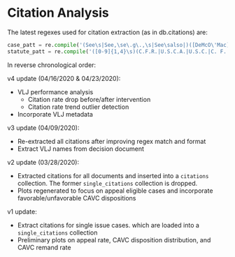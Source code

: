 # Citation Analysis

The latest regexes used for citation extraction (as in db.citations) are:
```python
case_patt = re.compile('(See\s|See,\se\.g\.,\s|See\salso|)([DeMcO\'Mac]*[A-Z][a-z]+\s[A-Z]?[a-z]*\s?v\.\s[DeMcO\'Mac]*[A-Z][a-z]+)([,\s]+|)(\d{1,4})\s(F.2d|F.3d|F.|Vet. App.|U.S.|F. Supp.|F.Supp.|F. Supp. 2d|F. Supp. 3d|F.Supp.2d|F.Supp.3d|F. Supp. 2d.|F. Supp. 3d.)(\s|\sat\s)(\d{1,4})[,\s]*(\d{1,4}[,\-\s]*\d*|)[,\-\s]*(\d*|)(\s?\([A-Za-z\.\s]*\d{4}\)|)')
statute_patt = re.compile('([0-9]{1,4}\s)(C.F.R.|U.S.C.A.|U.S.C.|C. F. R.|U. S. C.| U. S. C. A.)\s[\\xa7]*\s*(\d{1,4}[\.,\s]*\d{1,4}[\(\)A-Za-z\d]*)([,\s\d]*)(\([A-Za-z\.\s]*\d{4}\)|)')
```

In reverse chronological order:

v4 update (04/16/2020 & 04/23/2020):

- VLJ performance analysis
  - Citation rate drop before/after intervention
  - Citation rate trend outlier detection
- Incorporate VLJ metadata

v3 update (04/09/2020):

- Re-extracted all citations after improving regex match and format
- Extract VLJ names from decision document

v2 update (03/28/2020):

- Extracted citations for all documents and inserted into a `citations` collection. The former `single_citations` collection is dropped.
- Plots regenerated to focus on appeal eligible cases and incorporate favorable/unfavorable CAVC dispositions

v1 update:

- Extract citations for single issue cases. which are loaded into a `single_citations` collection
- Preliminary plots on appeal rate, CAVC disposition distribution, and CAVC remand rate

